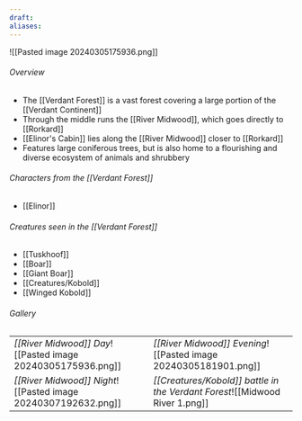 ```yaml
---
draft: 
aliases:
---
```

![[Pasted image 20240305175936.png]]
###### Overview
- The [[Verdant Forest]] is a vast forest covering a large portion of the [[Verdant Continent]]
- Through the middle runs the [[River Midwood]], which goes directly to [[Rorkard]]
- [[Elinor's Cabin]] lies along the [[River Midwood]] closer to [[Rorkard]]
- Features large coniferous trees, but is also home to a flourishing and diverse ecosystem of animals and shrubbery
###### Characters from the [[Verdant Forest]]
- [[Elinor]]
###### Creatures seen in the [[Verdant Forest]]
- [[Tuskhoof]]
- [[Boar]]
- [[Giant Boar]]
- [[Creatures/Kobold]]
- [[Winged Kobold]]
###### Gallery
|                                                               |                                                                   |
| ------------------------------------------------------------- | ----------------------------------------------------------------- |
| *[[River Midwood]] Day*![[Pasted image 20240305175936.png]]   | *[[River Midwood]] Evening*![[Pasted image 20240305181901.png]]   |
| *[[River Midwood]] Night*![[Pasted image 20240307192632.png]] | *[[Creatures/Kobold]] battle in the Verdant Forest*![[Midwood River 1.png]] |
